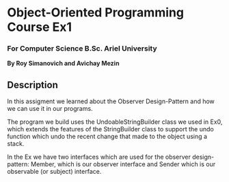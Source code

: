 # Object-Oriented Programming Course Ex1
### For Computer Science B.Sc. Ariel University

**By Roy Simanovich and Avichay Mezin**

## Description
In this assigment we learned about the Observer Design-Pattern
and how we can use it in our programs.

The program we build uses the UndoableStringBuilder class we used
in Ex0, which extends the features of the StringBuilder class to
support the undo function which undo the recent change that made
to the object using a stack.

In the Ex we have two interfaces which are used for the observer
design-pattern: Member, which is our observer interface and Sender
which is our observable (or subject) interface.